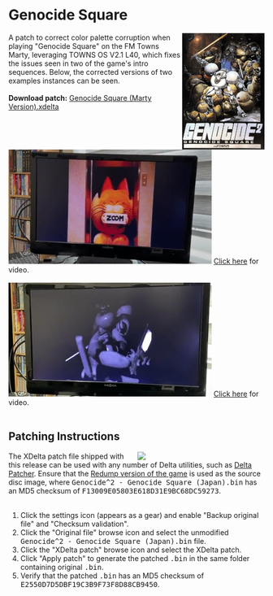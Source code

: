 <h1>Genocide Square</h1>
<img width="162" height="229" align="right" src="https://github.com/DerekPascarella/GenocideSquare-ColorPatchFMTownsMarty/blob/main/cover.jpg?raw=true">A patch to correct color palette corruption when playing "Genocide Square" on the FM Towns Marty, leveraging TOWNS OS V2.1 L40, which fixes the issues seen in two of the game's intro sequences.  Below, the corrected versions of two examples instances can be seen.
<br><br>
<b>Download patch:</b> <a href="https://github.com/DerekPascarella/GenocideSquare-ColorPatchFMTownsMarty/raw/main/Genocide%20Square%20(Marty%20Version).xdelta">Genocide Square (Marty Version).xdelta</a>
<br><br>
<img src="https://github.com/DerekPascarella/GenocideSquare-ColorPatchFMTownsMarty/blob/main/example_1.png?raw=true">
<a href="https://imgur.com/vlCbNoY">Click here</a> for video.
<br><br>
<img src="https://github.com/DerekPascarella/GenocideSquare-ColorPatchFMTownsMarty/blob/main/example_2.png?raw=true">
<a href="https://imgur.com/ljSY3py">Click here</a> for video.
<br><br>

<h2>Patching Instructions</h2>
<img align="right" width="250" src="https://i.imgur.com/r4b04e7.png">The XDelta patch file shipped with this release can be used with any number of Delta utilities, such as <a href="https://www.romhacking.net/utilities/704/">Delta Patcher</a>. Ensure that the <a href="http://redump.org/disc/43807/">Redump version of the game</a> is used as the source disc image, where <tt>Genocide^2 - Genocide Square (Japan).bin</tt> has an MD5 checksum of <tt>F13009E05803E618D31E9BC68DC59273</tt>.
<br><br>
<ol type="1">
<li>Click the settings icon (appears as a gear) and enable "Backup original file" and "Checksum validation".</li>
<li>Click the "Original file" browse icon and select the unmodified <tt>Genocide^2 - Genocide Square (Japan).bin</tt> file.</li>
<li>Click the "XDelta patch" browse icon and select the XDelta patch.</li>
<li>Click "Apply patch" to generate the patched <tt>.bin</tt> in the same folder containing original <tt>.bin</tt>.</li>
<li>Verify that the patched <tt>.bin</tt> has an MD5 checksum of <tt>E2550D7D5DBF19C3B9F73F8D88CB9450</tt>.</li>
</ol>
